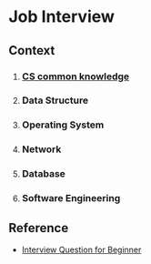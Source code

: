 # Job Interview

## Context
1. ### [CS common knowledge](Basic%20CS/Readme.md)
2. ### Data Structure
3. ### Operating System
4. ### Network
5. ### Database
6. ### Software Engineering

## Reference

- [Interview Question for Beginner](https://github.com/JaeYeopHan/Interview_Question_for_Beginner/tree/master/Development_common_sense#object-oriented-programming)